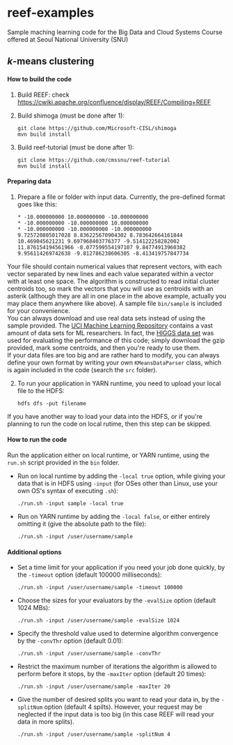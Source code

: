 reef-examples
=============

Sample maching learning code for the Big Data and Cloud Systems Course offered at Seoul National University (SNU)

## *k*-means clustering

#### How to build the code
1. Build REEF: check https://cwiki.apache.org/confluence/display/REEF/Compiling+REEF

2. Build shimoga (must be done after 1):
    ```
    git clone https://github.com/Microsoft-CISL/shimoga
    mvn build install
    ```

3. Build reef-tutorial (must be done after 1):
    ```
    git clone https://github.com/cmssnu/reef-tutorial
    mvn build install
    ```
  
#### Preparing data
1. Prepare a file or folder with input data. Currently, the pre-defined format goes like this:
    ```
    * -10.000000000 10.000000000 -10.000000000
    * -10.000000000 -10.000000000 10.000000000
    * -10.000000000 -10.000000000 -10.000000000
    9.725720805017028 8.836225670904302 8.783642664161844
    10.469045621231 9.697968403776377 -9.514122258282002
    11.876154194561966 -8.077599554197107 9.84774913960382
    9.956114269742638 -9.812786238606305 -8.413419757847734
    ```
Your file should contain numerical values that represent vectors, with each vector separated by new lines and each value separated within a vector with at least one space. The algorithm is constructed to read initial cluster centroids too, so mark the vectors that you will use as centroids with an asterik (although they are all in one place in the above example, actually you may place them anywhere like above). A sample file `bin/sample` is included for your convenience.  
You can always download and use real data sets instead of using the sample provided. The [UCI Machine Learning Repository](http://archive.ics.uci.edu/ml/) contains a vast amount of data sets for ML researchers. In fact, the [HIGGS data set](http://archive.ics.uci.edu/ml/datasets/HIGGS) was used for evaluating the performance of this code; simply download the gzip provided, mark some centroids, and then you're ready to use them.  
If your data files are too big and are rather hard to modify, you can always define your own format by writing your own `KMeansDataParser` class, which is again included in the code (search the `src` folder).  

2. To run your application in YARN runtime, you need to upload your local file to the HDFS:
    ```
    hdfs dfs -put filename
    ```
If you have another way to load your data into the HDFS, or if you're planning to run the code on local rutime, then this step can be skipped.

#### How to run the code
Run the application either on local runtime, or YARN runtime, using the `run.sh` script provided in the `bin` folder.
* Run on local runtime by adding the `-local true` option, while giving your data that is in HDFS using `-input` (for OSes other than Linux, use your own OS's syntax of executing `.sh`):
    ```
    ./run.sh -input sample -local true 
    ```

* Run on YARN runtime by adding the `-local false`, or either entirely omitting it (give the absolute path to the file):
    ```
    ./run.sh -input /user/username/sample
    ```
    
#### Additional options
* Set a time limit for your application if you need your job done quickly, by the `-timeout` option (default 100000 milliseconds):
    ```
    ./run.sh -input /user/username/sample -timeout 100000
    ```
    
* Choose the sizes for your evaluators by the `-evalSize` option (default 1024 MBs):
    ```
    ./run.sh -input /user/username/sample -evalSize 1024
    ```
    
* Specify the threshold value used to determine algorithm convergence by the `-convThr` option (default 0.01):
    ```
    ./run.sh -input /user/username/sample -convThr
    ```

* Restrict the maximum number of iterations the algorithm is allowed to perform before it stops, by the `-maxIter` option (default 20 times):
    ```
    ./run.sh -input /user/username/sample -maxIter 20
    ```
    
* Give the number of desired splits you want to read your data in, by the `-splitNum` option (default 4 spilts). However, your request may be neglected if the input data is too big (in this case REEF will read your data in more splits).
    ```
    ./run.sh -input /user/username/sample -splitNum 4
    ```
